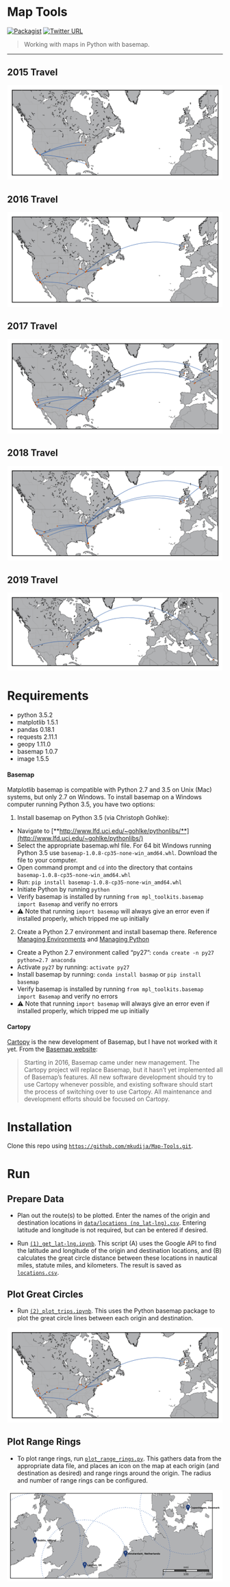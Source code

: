 # Map Tools
[![Packagist](https://img.shields.io/packagist/l/doctrine/orm.svg?maxAge=2592000)](https://github.com/mkudija/Maps/blob/master/LICENSE)
[![Twitter URL](https://img.shields.io/twitter/url/http/shields.io.svg?style=social&maxAge=2592000)](https://twitter.com/mkudija)

> Working with maps in Python with basemap.

---

## 2015 Travel
![2015 Travel](https://github.com/mkudija/Map-Tools/blob/master/2015_travel.png)

## 2016 Travel
![2016 Travel](https://github.com/mkudija/Map-Tools/blob/master/2016_travel.png)

## 2017 Travel
![2017 Travel](https://github.com/mkudija/Map-Tools/blob/master/2017_travel.png)

## 2018 Travel
![2018 Travel](https://github.com/mkudija/Map-Tools/blob/master/2018_travel.png)

## 2019 Travel
![2019 Travel](https://github.com/mkudija/Map-Tools/blob/master/2019_travel.png)

# Requirements

* python 3.5.2
* matplotlib 1.5.1
* pandas 0.18.1
* requests 2.11.1
* geopy 1.11.0
* basemap 1.0.7
* image 1.5.5

<h4 id="basemap">Basemap</h4>

Matplotlib basemap is compatible with Python 2.7 and 3.5 on Unix (Mac) systems, but only 2.7 on Windows. To install basemap on a Windows computer running Python 3.5, you have two options:
 
1. Install basemap on Python 3.5 (via Christoph Gohlke):

 * Navigate to [**http://www.lfd.uci.edu/~gohlke/pythonlibs/**](http://www.lfd.uci.edu/~gohlke/pythonlibs/)
 * Select the appropriate basemap.whl file. For 64 bit Windows running Python 3.5 use `basemap‑1.0.8‑cp35‑none‑win_amd64.whl`. Download the file to your computer.
 * Open command prompt and `cd` into the directory that contains `basemap‑1.0.8‑cp35‑none‑win_amd64.whl`
 * Run: `pip install basemap‑1.0.8‑cp35‑none‑win_amd64.whl`
 * Initiate Python by running `python`
 * Verify basemap is installed by running `from mpl_toolkits.basemap import Basemap` and verify no errors
  * :warning: Note that running `import basemap` will always give an error even if installed properly, which tripped me up initially
 
2. Create a Python 2.7 environment and install basemap there. Reference [Managing Environments](http://conda.pydata.org/docs/using/envs.html) and [Managing Python](http://conda.pydata.org/docs/py2or3.html)

 * Create a Python 2.7 environment called “py27”: `conda create -n py27 python=2.7 anaconda`
 * Activate `py27` by running: `activate py27`
 * Install basemap by running: `conda install basmap` or `pip install basemap`
 * Verify basemap is installed by running `from mpl_toolkits.basemap import Basemap` and verify no errors
  * :warning: Note that running `import basemap` will always give an error even if installed properly, which tripped me up initially

#### Cartopy
[Cartopy](http://scitools.org.uk/cartopy/docs/latest/index.html#) is the new development of Basemap, but I have not worked with it yet. From the [Basemap website](http://matplotlib.org/basemap/users/intro.html#cartopy-new-management-and-eol-announcement):
>Starting in 2016, Basemap came under new management. The Cartopy project will replace Basemap, but it hasn’t yet implemented all of Basemap’s features. All new software development should try to use Cartopy whenever possible, and existing software should start the process of switching over to use Cartopy. All maintenance and development efforts should be focused on Cartopy.

# Installation
Clone this repo using [`https://github.com/mkudija/Map-Tools.git`](https://github.com/mkudija/Map-Tools.git).

# Run

## Prepare Data

* Plan out the route(s) to be plotted. Enter the names of the origin and destination locations in [`data/locations (no_lat-lng).csv`](https://github.com/mkudija/Map-Tools/blob/master/data/locations%20(no_lat-lng).csv). Entering latitude and longitude is not required, but can be entered if desired.

* Run [`(1)_get_lat-lng.ipynb`](https://github.com/mkudija/Map-Tools/blob/master/(1)_get_lat-lng.ipynb). This script (A) uses the Google API to find the latitude and longitude of the origin and destination locations, and (B) calculates the great circle distance between these locations in nautical miles, statute miles, and kilometers. The result is saved as [`locations.csv`](https://github.com/mkudija/Map-Tools/blob/master/data/locations.csv).

## Plot Great Circles

* Run [`(2)_plot_trips.ipynb`](https://github.com/mkudija/Map-Tools/blob/master/(2)_plot_trips.ipynb). This uses the Python basemap package to plot the great circle lines between each origin and destination. 

![2016 Travel](https://github.com/mkudija/Map-Tools/blob/master/2016_travel.png)

## Plot Range Rings

* To plot range rings, run [`plot_range_rings.py`](https://github.com/mkudija/Map-Tools/blob/master/plot_range_rings.py). This gathers data from the appropriate data file, and places an icon on the map at each origin (and destination as desired) and range rings around the origin. The radius and number of range rings can be configured.

![Range Rings](https://github.com/mkudija/Map-Tools/blob/master/2016-12-31_map.png)
